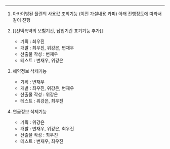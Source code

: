 
---

1. 아카이빙된 플랜의 사용값 조회기능 (이전 가설내용 카피)
	아래 진행정도에 따라서 같이 진행


3. [[선택특약의 보험기간, 납입기간 표기기능 추가]]
	- 기획 : 최우진
	- 개발 : 최우진, 위강은, 변재우
	- 산출물 작성 : 변재우
	- 테스트 : 변재우, 위강은



4. 해약정보 삭제기능
	- 기획 : 변재우
	- 개발 : 최우진, 위강은, 변재우
	- 산출물 작성 : 위강은
	- 테스트 : 위강은, 최우진


5. 연금정보 삭제기능
	- 기획 : 위강은
	- 개발 : 변재우, 위강은, 최우진
	- 산출물 작성 : 최우진
	- 테스트 : 변재우, 최우진